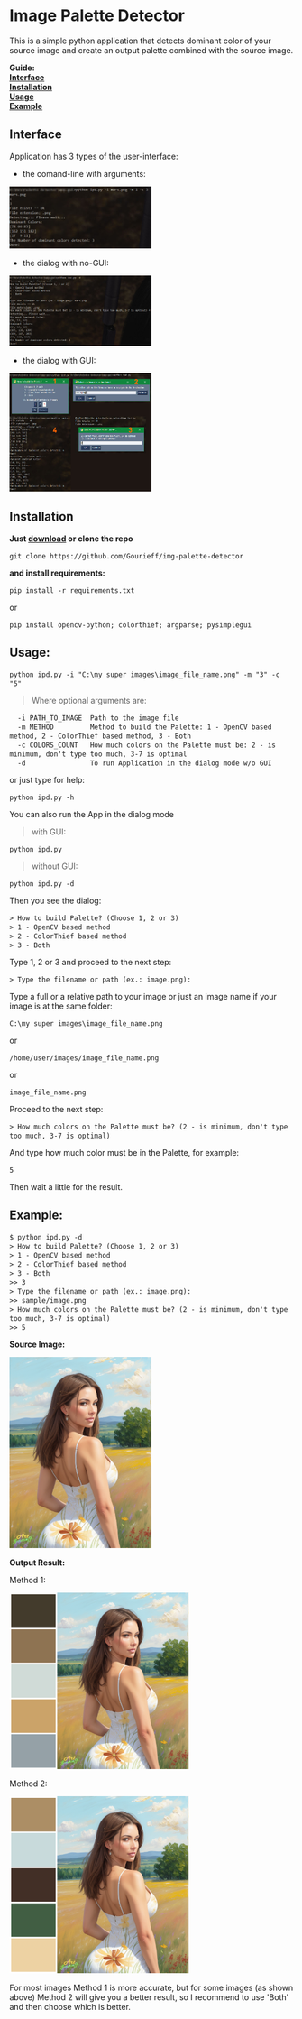 # Image Palette Detector

This is a simple python application that detects dominant color of your source image and create an output palette combined with the source image.

**Guide:**  
[**Interface**](#interface)  
[**Installation**](#installation)  
[**Usage**](#usage)  
[**Example**](#example)

## Interface

Application has 3 types of the user-interface:
* the comand-line with arguments:

<img src="https://github.com/Gourieff/img-palette-detector/raw/main/docs/img/cl-mode.jpg" alt="cl-mode" width="50%"/>

* the dialog with no-GUI:

<img src="https://github.com/Gourieff/img-palette-detector/raw/main/docs/img/no-gui-dialog-mode.jpg" alt="no-gui-dialog-mode" width="50%"/>

* the dialog with GUI:

<img src="https://github.com/Gourieff/img-palette-detector/raw/main/docs/img/gui-dialog-mode.jpg" alt="gui-dialog-mode" width="50%"/>

## Installation

__Just [download](https://github.com/Gourieff/img-palette-detector/archive/refs/heads/main.zip) or clone the repo__
```
git clone https://github.com/Gourieff/img-palette-detector
```
__and install requirements:__
```
pip install -r requirements.txt
```
or
```
pip install opencv-python; colorthief; argparse; pysimplegui
```
<!---
__If you want to use as a package for some reasons:__
```
pip install git+https://github.com/Gourieff/img-palette-detector
```
--->

## Usage:

```
python ipd.py -i "C:\my super images\image_file_name.png" -m "3" -c "5"
```
> Where optional arguments are:
```
  -i PATH_TO_IMAGE  Path to the image file
  -m METHOD         Method to build the Palette: 1 - OpenCV based method, 2 - ColorThief based method, 3 - Both
  -c COLORS_COUNT   How much colors on the Palette must be: 2 - is minimum, don't type too much, 3-7 is optimal
  -d                To run Application in the dialog mode w/o GUI
```
or just type for help:
```
python ipd.py -h
```

You can also run the App in the dialog mode
> with GUI:
```
python ipd.py
```
> without GUI:
```
python ipd.py -d
```
Then you see the dialog:
```
> How to build Palette? (Choose 1, 2 or 3)
> 1 - OpenCV based method
> 2 - ColorThief based method
> 3 - Both
```
Type 1, 2 or 3 and proceed to the next step:
```
> Type the filename or path (ex.: image.png):
```
Type a full or a relative path to your image or just an image name if your image is at the same folder:
```
C:\my super images\image_file_name.png
```
or
```
/home/user/images/image_file_name.png
```
or
```
image_file_name.png
```
Proceed to the next step:
```
> How much colors on the Palette must be? (2 - is minimum, don't type too much, 3-7 is optimal)
```
And type how much color must be in the Palette, for example:
```
5
```
Then wait a little for the result.

## Example:

```
$ python ipd.py -d
> How to build Palette? (Choose 1, 2 or 3)
> 1 - OpenCV based method
> 2 - ColorThief based method
> 3 - Both
>> 3
> Type the filename or path (ex.: image.png):
>> sample/image.png
> How much colors on the Palette must be? (2 - is minimum, don't type too much, 3-7 is optimal)
>> 5
```

__Source Image:__

<img src="https://github.com/Gourieff/img-palette-detector/raw/main/sample/image.png" alt="image" width="50%"/>

__Output Result:__

Method 1:

<img src="https://github.com/Gourieff/img-palette-detector/raw/main/sample/image_5-colors-palette_method-1.png" alt="image_5-colors-palette_method-1" width="63%"/>

Method 2:

<img src="https://github.com/Gourieff/img-palette-detector/raw/main/sample/image_5-colors-palette_method-2.png" alt="image_5-colors-palette_method-2" width="63%"/>

For most images Method 1 is more accurate, but for some images (as shown above) Method 2 will give you a better result, so I recommend to use 'Both' and then choose which is better.
